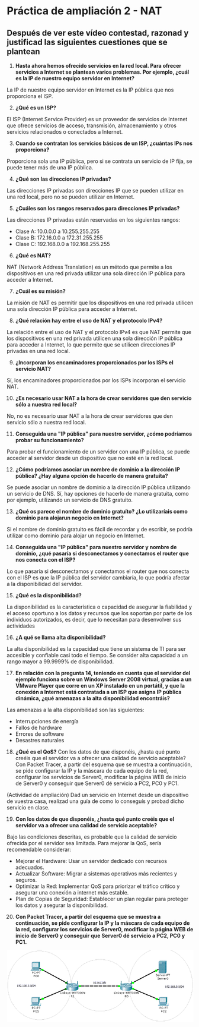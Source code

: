 # Práctica de ampliación 2 - NAT

## Después de ver este vídeo contestad, razonad y justificad las siguientes cuestiones que se plantean

1. **Hasta ahora hemos ofrecido servicios en la red local. Para ofrecer servicios a Internet se plantean varios problemas. Por ejemplo, ¿cuál es la IP de nuestro equipo servidor en Internet?**

La IP de nuestro equipo servidor en Internet es la IP pública que nos proporciona el ISP.

2. **¿Qué es un ISP?**

El ISP (Internet Service Provider) es un proveedor de servicios de Internet que ofrece servicios de acceso, transmisión, almacenamiento y otros servicios relacionados o conectados a Internet.

3. **Cuando se contratan los servicios básicos de un ISP, ¿cuántas IPs nos proporciona?**

Proporciona sola una IP pública, pero si se contrata un servicio de IP fija, se puede tener más de una IP pública.

4. **¿Qué son las direcciones IP privadas?**

Las direcciones IP privadas son direcciones IP que se pueden utilizar en una red local, pero no se pueden utilizar en Internet.

5. **¿Cuáles son los rangos reservados para direcciones IP privadas?**

Las direcciones IP privadas están reservadas en los siguientes rangos:

- Clase A: 10.0.0.0 a 10.255.255.255
- Clase B: 172.16.0.0 a 172.31.255.255
- Clase C: 192.168.0.0 a 192.168.255.255

6. **¿Qué es NAT?**

NAT (Network Address Translation) es un método que permite a los dispositivos en una red privada utilizar una sola dirección IP pública para acceder a Internet.

7. **¿Cuál es su misión?**

La misión de NAT es permitir que los dispositivos en una red privada utilicen una sola dirección IP pública para acceder a Internet.

8. **¿Qué relación hay entre el uso de NAT y el protocolo IPv4?**

La relación entre el uso de NAT y el protocolo IPv4 es que NAT permite que los dispositivos en una red privada utilicen una sola dirección IP pública para acceder a Internet, lo que permite que se utilicen direcciones IP privadas en una red local.

9.  **¿Incorporan los encaminadores proporcionados por los ISPs el servicio NAT?**

Sí, los encaminadores proporcionados por los ISPs incorporan el servicio NAT.

10. **¿Es necesario usar NAT a la hora de crear servidores que den servicio sólo a nuestra red local?**

No, no es necesario usar NAT a la hora de crear servidores que den servicio sólo a nuestra red local.

11. **Conseguida una "IP pública" para nuestro servidor, ¿cómo podríamos probar su funcionamiento?**

Para probar el funcionamiento de un servidor con una IP pública, se puede acceder al servidor desde un dispositivo que no esté en la red local.

12. **¿Cómo podríamos asociar un nombre de dominio a la dirección IP pública? ¿Hay alguna opción de hacerlo de manera gratuíta?**

Se puede asociar un nombre de dominio a la dirección IP pública utilizando un servicio de DNS. Sí, hay opciones de hacerlo de manera gratuita, como por ejemplo, utilizando un servicio de DNS gratuito.

13. **¿Qué os parece el nombre de dominio gratuíto? ¿Lo utilizaríais como dominio para alojarun negocio en Internet?**

Si el nombre de dominio gratuito es fácil de recordar y de escribir, se podría utilizar como dominio para alojar un negocio en Internet.

14. **Conseguida una "IP pública" para nuestro servidor y nombre de dominio, ¿qué pasaría si desconectamos y conectamos el router que nos conecta con el ISP?**

Lo que pasaría si desconectamos y conectamos el router que nos conecta con el ISP es que la IP pública del servidor cambiaría, lo que podría afectar a la disponibilidad del servidor.

15. **¿Qué es la disponibilidad?**

La disponibilidad es la característica o capacidad de asegurar la fiabilidad y el acceso oportuno a los datos y recursos que los soportan por parte de los individuos autorizados, es decir, que lo necesitan para desenvolver sus actividades

16. **¿A qué se llama alta disponibilidad?**

La alta disponibilidad es la capacidad que tiene un sistema de TI para ser accesible y confiable casi todo el tiempo. Se consider alta capacidad a un rango mayor a 99.9999% de disponibilidad.

17. **En relación con la pregunta 14, teniendo en cuenta que el servidor del ejemplo funciona sobre un Windows Server 2008 virtual, gracias a un VMware Player que corre en un XP instalado en un portátil, y que la conexión a Internet está contratada a un ISP que asigna IP pública dinámica, ¿qué amenazas a la alta disponibilidad encontráis?**

Las amenazas a la alta disponibilidad son las siguientes:
- Interrupciones de energía
- Fallos de hardware
- Errores de software
- Desastres naturales

18. **¿Qué es el QoS?**
Con los  datos de que disponéis, ¿hasta qué punto creéis que el servidor va a ofrecer una calidad de servicio aceptable?
Con Packet Tracer, a partir del esquema que se muestra a continuación, se pide configurar la IP y la máscara de cada equipo de la red, configurar los servicios de Server0, modificar la página WEB de inicio de Server0 y conseguir que Server0 dé servicio a PC2, PC0 y PC1.

(Actividad de ampliación) Dad un servicio en Internet desde un dispositivo de vuestra casa, realizad una guía de como lo conseguís y probad dicho servicio en clase.

19. **Con los  datos de que disponéis, ¿hasta qué punto creéis que el servidor va a ofrecer una calidad de servicio aceptable?**

Bajo las condiciones descritas, es probable que la calidad de
servicio ofrecida por el servidor sea limitada. Para mejorar la
QoS, sería recomendable considerar:

- Mejorar el Hardware: Usar un servidor dedicado con recursos
adecuados.
- Actualizar Software: Migrar a sistemas operativos más recientes
y seguros.
- Optimizar la Red: Implementar QoS para priorizar el tráfico
crítico y asegurar una conexión a internet más estable.
- Plan de Copias de Seguridad: Establecer un plan regular para
proteger los datos y asegurar la disponibilidad.

20. **Con Packet Tracer, a partir del esquema que se muestra a continuación, se pide configurar la IP y la máscara de cada equipo de la red, configurar los servicios de Server0, modificar la página WEB de inicio de Server0 y conseguir que Server0 dé servicio a PC2, PC0 y PC1.**

![alt text](image.png)
